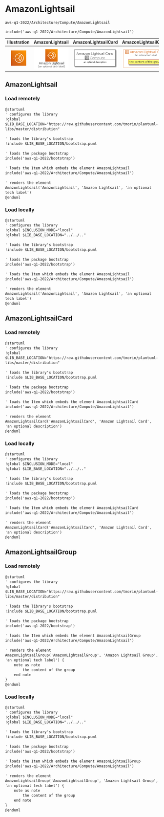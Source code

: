 # AmazonLightsail


```text
aws-q1-2022/Architecture/Compute/AmazonLightsail
```

```text
include('aws-q1-2022/Architecture/Compute/AmazonLightsail')
```



| Illustration | AmazonLightsail | AmazonLightsailCard | AmazonLightsailGroup |
| :---: | :---: | :---: | :---: |
| ![illustration for Illustration](../../../aws-q1-2022/Architecture/Compute/AmazonLightsail.png) | ![illustration for AmazonLightsail](../../../aws-q1-2022/Architecture/Compute/AmazonLightsail.Local.png) | ![illustration for AmazonLightsailCard](../../../aws-q1-2022/Architecture/Compute/AmazonLightsailCard.Local.png) | ![illustration for AmazonLightsailGroup](../../../aws-q1-2022/Architecture/Compute/AmazonLightsailGroup.Local.png) |




## AmazonLightsail

### Load remotely
```plantuml
@startuml
' configures the library
!global $LIB_BASE_LOCATION="https://raw.githubusercontent.com/tmorin/plantuml-libs/master/distribution"

' loads the library's bootstrap
!include $LIB_BASE_LOCATION/bootstrap.puml

' loads the package bootstrap
include('aws-q1-2022/bootstrap')

' loads the Item which embeds the element AmazonLightsail
include('aws-q1-2022/Architecture/Compute/AmazonLightsail')

' renders the element
AmazonLightsail('AmazonLightsail', 'Amazon Lightsail', 'an optional tech label')
@enduml
```

### Load locally
```plantuml
@startuml
' configures the library
!global $INCLUSION_MODE="local"
!global $LIB_BASE_LOCATION="../../.."

' loads the library's bootstrap
!include $LIB_BASE_LOCATION/bootstrap.puml

' loads the package bootstrap
include('aws-q1-2022/bootstrap')

' loads the Item which embeds the element AmazonLightsail
include('aws-q1-2022/Architecture/Compute/AmazonLightsail')

' renders the element
AmazonLightsail('AmazonLightsail', 'Amazon Lightsail', 'an optional tech label')
@enduml
```

## AmazonLightsailCard

### Load remotely
```plantuml
@startuml
' configures the library
!global $LIB_BASE_LOCATION="https://raw.githubusercontent.com/tmorin/plantuml-libs/master/distribution"

' loads the library's bootstrap
!include $LIB_BASE_LOCATION/bootstrap.puml

' loads the package bootstrap
include('aws-q1-2022/bootstrap')

' loads the Item which embeds the element AmazonLightsailCard
include('aws-q1-2022/Architecture/Compute/AmazonLightsail')

' renders the element
AmazonLightsailCard('AmazonLightsailCard', 'Amazon Lightsail Card', 'an optional description')
@enduml
```

### Load locally
```plantuml
@startuml
' configures the library
!global $INCLUSION_MODE="local"
!global $LIB_BASE_LOCATION="../../.."

' loads the library's bootstrap
!include $LIB_BASE_LOCATION/bootstrap.puml

' loads the package bootstrap
include('aws-q1-2022/bootstrap')

' loads the Item which embeds the element AmazonLightsailCard
include('aws-q1-2022/Architecture/Compute/AmazonLightsail')

' renders the element
AmazonLightsailCard('AmazonLightsailCard', 'Amazon Lightsail Card', 'an optional description')
@enduml
```

## AmazonLightsailGroup

### Load remotely
```plantuml
@startuml
' configures the library
!global $LIB_BASE_LOCATION="https://raw.githubusercontent.com/tmorin/plantuml-libs/master/distribution"

' loads the library's bootstrap
!include $LIB_BASE_LOCATION/bootstrap.puml

' loads the package bootstrap
include('aws-q1-2022/bootstrap')

' loads the Item which embeds the element AmazonLightsailGroup
include('aws-q1-2022/Architecture/Compute/AmazonLightsail')

' renders the element
AmazonLightsailGroup('AmazonLightsailGroup', 'Amazon Lightsail Group', 'an optional tech label') {
    note as note
        the content of the group
    end note
}
@enduml
```

### Load locally
```plantuml
@startuml
' configures the library
!global $INCLUSION_MODE="local"
!global $LIB_BASE_LOCATION="../../.."

' loads the library's bootstrap
!include $LIB_BASE_LOCATION/bootstrap.puml

' loads the package bootstrap
include('aws-q1-2022/bootstrap')

' loads the Item which embeds the element AmazonLightsailGroup
include('aws-q1-2022/Architecture/Compute/AmazonLightsail')

' renders the element
AmazonLightsailGroup('AmazonLightsailGroup', 'Amazon Lightsail Group', 'an optional tech label') {
    note as note
        the content of the group
    end note
}
@enduml
```

